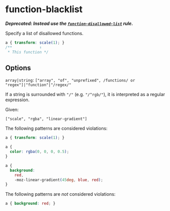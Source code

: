 # function-blacklist

**_Deprecated: Instead use the [`function-disallowed-list`](https://github.com/stylelint/stylelint/tree/13.13.1/lib/rules/function-disallowed-list/README.md) rule._**

Specify a list of disallowed functions.

<!-- prettier-ignore -->
```css
a { transform: scale(1); }
/**            ↑
 * This function */
```

## Options

`array|string`: `["array", "of", "unprefixed", /functions/ or "regex"]|"function"|"/regex/"`

If a string is surrounded with `"/"` (e.g. `"/^rgb/"`), it is interpreted as a regular expression.

Given:

```
["scale", "rgba", "linear-gradient"]
```

The following patterns are considered violations:

<!-- prettier-ignore -->
```css
a { transform: scale(1); }
```

<!-- prettier-ignore -->
```css
a {
  color: rgba(0, 0, 0, 0.5);
}
```

<!-- prettier-ignore -->
```css
a {
  background:
    red,
    -moz-linear-gradient(45deg, blue, red);
}
```

The following patterns are _not_ considered violations:

<!-- prettier-ignore -->
```css
a { background: red; }
```
